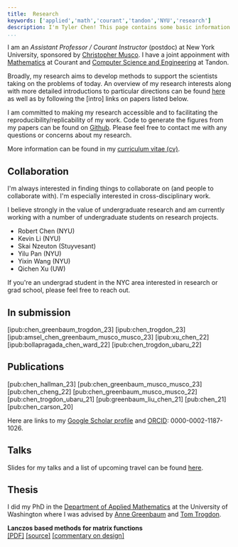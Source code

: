 ```yaml
---
title:  Research
keywords: ['applied','math','courant','tandon','NYU','research']
description: I'm Tyler Chen! This page contains some basic information about my research.
...
```


I am an *Assistant Professor / Courant Instructor* (postdoc) at New York University, sponsored by [Christopher Musco](chrismusco.com/).
I have a joint appoinment with [Mathematics](https://math.nyu.edu/dynamic/) at Courant and [Computer Science and Engineering](https://engineering.nyu.edu/academics/departments/computer-science-and-engineering) at Tandon.


Broadly, my research aims to develop methods to support the scientists taking on the problems of today.
An overview of my research interests along with more detailed introductions to particular directions can be found [here](./intros) as well as by following the [intro] links on papers listed below.


I am committed to making my research accessible and to facilitating the reproducibility/replicability of my work. 
Code to generate the figures from my papers can be found on [Github](https://github.com/chentyl).
Please feel free to contact me with any questions or concerns about my research.

More information can be found in my [curriculum vitae (cv)](./cv.pdf).


## Collaboration

I'm always interested in finding things to collaborate on (and people to collaborate with). I'm especially interested in cross-disciplinary work.

I believe strongly in the value of undergraduate research and am currently working with a number of undergraduate students on research projects.

- Robert Chen (NYU)  
- Kevin Li (NYU)  
- Skai Nzeuton (Stuyvesant)  
- Yilu Pan (NYU)  
- Yixin Wang (NYU)  
- Qichen Xu (UW)  

If you're an undergrad student in the NYC area interested in research or grad school, please feel free to reach out. 


## In submission

[ipub:chen_greenbaum_trogdon_23]
[ipub:chen_trogdon_23]
[ipub:amsel_chen_greenbaum_musco_musco_23]
[ipub:xu_chen_22]
[ipub:bollapragada_chen_ward_22]
[ipub:chen_trogdon_ubaru_22]


## Publications

[pub:chen_hallman_23]
[pub:chen_greenbaum_musco_musco_23]
[pub:chen_cheng_22]
[pub:chen_greenbaum_musco_musco_22]
[pub:chen_trogdon_ubaru_21]
[pub:greenbaum_liu_chen_21]
[pub:chen_21]
[pub:chen_carson_20]

Here are links to my [Google Scholar profile](https://scholar.google.com/citations?hl=en&user=FD4TjnYAAAAJ) and [ORCID](https://orcid.org/0000-0002-1187-1026): 0000-0002-1187-1026.

## Talks

Slides for my talks and a list of upcoming travel can be found [here](./talks).

## Thesis

I did my PhD in the [Department of Applied Mathematics](amath.washington.edu/) at the University of Washington where I was advised by [Anne Greenbaum](https://faculty.washington.edu/greenbau/) and [Tom Trogdon](https://faculty.washington.edu/trogdon/).

**Lanczos based methods for matrix functions**   
[[PDF]](./thesis.pdf) 
[[source]](https://github.com/tchen-research/thesis)
[[commentary on design]](./design.pdf) 


